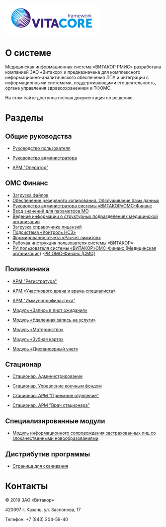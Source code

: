 <!-- TITLE: Документация РМИС Витакор -->
<!-- SUBTITLE: Сайт документации -->

![Login Logo](/uploads/login-logo.png "Login Logo")
# О системе
Медицинская информационная система «ВИТАКОР РМИС» разработана компанией ЗАО «Витакор» и предназначена для комплексного информационно-аналитического обеспечения ЛПУ и интеграции с информационными системами, поддерживающими его деятельность, органа управления здравоохранением и ТФОМС.

На этом сайте доступна полная документация по решению.

# Разделы
## Общие руководства

- [Руководство пользователя](userguide)

- [Руководство администратора](administration)

- [АРМ "Оператор"](operator)

## ОМС Финанс

- [Загрузка файлов](upload-file)
- [Обеспечение резервного копирования. Обслуживание базы данных](rezerv-kopi)
- [Руководство администратора системы «ВИТАКОР»ОМС-Финанс](ruk-admin-sist-vitacote)
- [Ввод значений для параметров МО](vvod-znach-par-mo) 
- [Ведение информации о структурных подразделениях медицинской организации](struktur-podrazd) 
- [Загрузка справочника лицензий](zagruzka-spravochnika-licenzii)
- [Подсистема «Контроль НСЗ»](kontrol-nsz)
- [Формирование отчета «Расчет лимитов»](raschet-limitov)
- [Рабочая инструкция пользователя системы «ВИТАКОР»](raboch-instr-bazovaya)
- [РИ пользователя системы «ВИТАКОР»ОМС-Финанс (Медицинская организация)](med-organizaciya)
-[РИ ОМС-Финанс (СМО)]( oms-fin-smo)

## Поликлиника

- [АРМ "Регистратура"](registr)

- [АРМ «Участкового врача и врача-специалиста»](doctor)

- [АРМ "Иммунопрофилактика"](immuno)

- [Модуль «Запись в лист ожидания»](list)

- [Модуль «Удаленная запись на услуги»](remote)

- [Модуль «Материнство»](mother)

- [Модуль «Зубная карта»](tooth)

- [Модуль «Диспансерный учет»](disp)


##  Стационар

- [Стационар. Администрирование](stac-adm)

- [Стационар. Управление коечным фондом](beds)

- [Стационар. АРМ "Приемное отделение"](priem)

- [Стационар. АРМ "Врач стационара"](stac-doctor)


## Специализированные модули

- [Модуль информационного сопровождения застрахованных лиц со злокачественными новообразованиями](onco)


## Дистрибутив программы

-  [Страница для скачивания](distr)

# Контакты
© 2019 ЗАО «Витакор»

420097 г. Казань, ул. Заслонова, 17

Телефон: +7 (843) 204-59-40